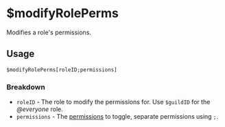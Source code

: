 # $modifyRolePerms
Modifies a role's permissions.

## Usage
```
$modifyRolePerms[roleID;permissions]
```

### Breakdown
- `roleID` - The role to modify the permissions for. Use `$guildID` for the *@everyone* role.
- `permissions` - The [permissions](../resources/permissions.md) to toggle, separate permissions using `;`.
